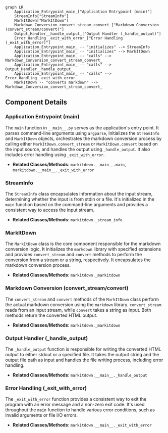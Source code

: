 ```mermaid
graph LR
    Application_Entrypoint_main_["Application Entrypoint (main)"]
    StreamInfo["StreamInfo"]
    MarkItDown["MarkItDown"]
    Markdown_Conversion_convert_stream_convert_["Markdown Conversion (convert_stream/convert)"]
    Output_Handler__handle_output_["Output Handler (_handle_output)"]
    Error_Handling__exit_with_error_["Error Handling (_exit_with_error)"]
    Application_Entrypoint_main_ -- "initializes" --> StreamInfo
    Application_Entrypoint_main_ -- "initializes" --> MarkItDown
    Application_Entrypoint_main_ -- "calls" --> Markdown_Conversion_convert_stream_convert_
    Application_Entrypoint_main_ -- "calls" --> Output_Handler__handle_output_
    Application_Entrypoint_main_ -- "calls" --> Error_Handling__exit_with_error_
    MarkItDown -- "converts markdown" --> Markdown_Conversion_convert_stream_convert_
```

## Component Details

### Application Entrypoint (main)
The `main` function in `__main__.py` serves as the application's entry point. It parses command-line arguments using `argparse`, initializes the `StreamInfo` and `MarkItDown` objects, orchestrates the markdown conversion process by calling either `MarkItDown.convert_stream` or `MarkItDown.convert` based on the input source, and handles the output using `_handle_output`. It also includes error handling using `_exit_with_error`.
- **Related Classes/Methods**: `markitdown.__main__.main`, `markitdown.__main__._exit_with_error`

### StreamInfo
The `StreamInfo` class encapsulates information about the input stream, determining whether the input is from stdin or a file. It's initialized in the `main` function based on the command-line arguments and provides a consistent way to access the input stream.
- **Related Classes/Methods**: `markitdown._stream_info`

### MarkItDown
The `MarkItDown` class is the core component responsible for the markdown conversion logic. It initializes the `markdown` library with specified extensions and provides `convert_stream` and `convert` methods to perform the conversion from a stream or a string, respectively. It encapsulates the markdown conversion process.
- **Related Classes/Methods**: `markitdown._markitdown`

### Markdown Conversion (convert_stream/convert)
The `convert_stream` and `convert` methods of the `MarkItDown` class perform the actual markdown conversion using the `markdown` library. `convert_stream` reads from an input stream, while `convert` takes a string as input. Both methods return the converted HTML output.
- **Related Classes/Methods**: `markitdown._markitdown`

### Output Handler (_handle_output)
The `_handle_output` function is responsible for writing the converted HTML output to either stdout or a specified file. It takes the output string and the output file path as input and handles the file writing process, including error handling.
- **Related Classes/Methods**: `markitdown.__main__._handle_output`

### Error Handling (_exit_with_error)
The `_exit_with_error` function provides a consistent way to exit the program with an error message and a non-zero exit code. It's used throughout the `main` function to handle various error conditions, such as invalid arguments or file I/O errors.
- **Related Classes/Methods**: `markitdown.__main__._exit_with_error`
